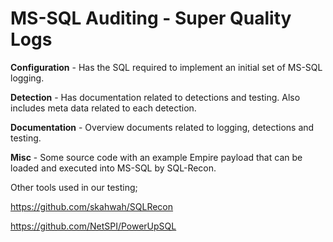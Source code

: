 # MS-SQL Auditing - Super Quality Logs

**Configuration** - Has the SQL required to implement an initial set of MS-SQL logging.

**Detection** - Has documentation related to detections and testing. Also includes meta data related to each detection. 

**Documentation** - Overview documents related to logging, detections and testing.

**Misc** - Some source code with an example Empire payload that can be loaded and executed into MS-SQL by SQL-Recon.


Other tools used in our testing;

https://github.com/skahwah/SQLRecon

https://github.com/NetSPI/PowerUpSQL
